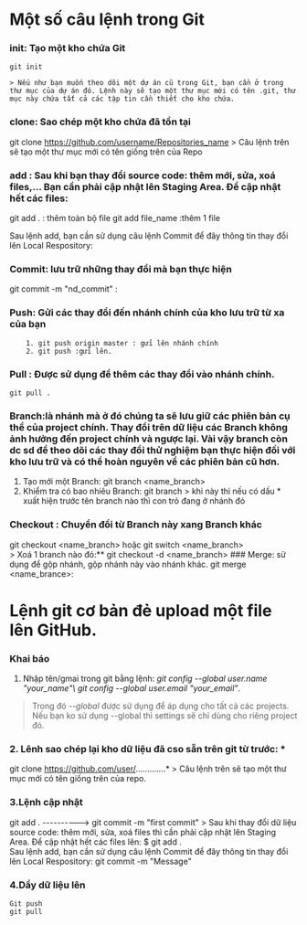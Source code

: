 # Một số câu lệnh trong Git
  
  ### init: Tạo một kho chứa Git
    git init

    > Nếu như bạn muốn theo dõi một dự án cũ trong Git, bạn cần ở trong thư mục của dự án đó. Lệnh này sẽ tạo một thư mục mới có tên .git, thư mục này chứa tất cả các tập tin cần thiết cho kho chứa.
  
  ### clone: Sao chép một kho chứa đã tồn tại 
  git clone https://github.com/username/Repositories_name
    > Câu lệnh trên sẽ tạo một thư mục mới có tên giống trên của Repo

  ### add : Sau khi bạn thay đổi source code: thêm mới, sửa, xoá files,… Bạn cần phải cập nhật lên Staging Area. Để cập nhật hết các files:
   git add . : thêm toàn bộ file
   git add file_name :thêm 1 file

   Sau lệnh add, bạn cần sử dụng câu lệnh Commit để đây thông tin thay đổi lên Local Respository:

   ### Commit: lưu trữ những thay đổi mà bạn thực hiện
   git commit -m "nd_commit" :

   ### Push: Gửi các thay đổi đến nhánh chính của kho lưu trữ từ xa của bạn
        1. git push origin master : gửi lên nhánh chính
        2. git push :gửi lên.
    
  ### Pull : Được sử dụng để thêm các thay đổi vào nhánh chính.
    git pull .
  
  ### Branch:là nhánh mà ở đó chúng ta sẽ lưu giữ các phiên bản cụ thể của project chính. Thay đổi trên dữ liệu các Branch không ảnh hưởng đến project chính và ngược lại. Vài vậy branch còn dc sd để theo dõi các thay đổi thử nghiệm bạn thực hiện đối với kho lưu trữ và có thể hoàn nguyên về các phiên bản cũ hơn.
  1. Tạo mới một Branch: git branch <name_branch> 
  2. Khiểm tra có bao nhiêu Branch: git branch 
    > khi này thì nếu có dấu * xuất hiện trước tên branch nào thì con trỏ đang ở nhánh đó 
  ### Checkout : Chuyển đổi từ Branch này xang Branch khác
   git checkout <name_branch> hoặc git switch <name_branch>  
      > Xoá 1 branch nào đó:** git checkout -d <name_branch> 
    ### Merge: sử dụng để gộp nhánh, gộp nhánh này vào nhánh khác.
    git merge <name_brance>: 
  


# Lệnh git cơ bản đẻ upload một file lên GitHub.

### Khai báo
1. Nhập tên/gmai trong git bằng lệnh: *git config --global user.name "your_name"\ git config --global user.email "your_email"*.
  > Trong đó *--global* được sử dụng để áp dụng cho tất cả các projects. Nếu bạn ko sử dụng --global thì settings sẽ chỉ dùng cho riêng project đó.
  
  ### 2. Lênh sao chép lại kho dữ liệu đã cso sẵn trên git từ trước: *
  git clone https://github.com/user/.............*
        > Câu lệnh trên sẽ tạo một thư mục mới có tên giống trên của repo.
  
  ### 3.Lệnh cập nhật
   git add .  ----------> git commit -m "first commit"
        > Sau khi thay đổi dữ liệu  source code: thêm mới, sửa, xoá files thì cần phải cập nhật lên Staging Area.
        Để cập nhật hết các files lên: $ git add .      
        Sau lệnh add, bạn cần sử dụng câu lệnh Commit để đây thông tin thay đổi lên Local Respository: git commit -m "Message"
  
  ### 4.Dẩy dữ liệu lên
    Git push 
    git pull

  
  
         
  
  
 
  
  
  
  
  
